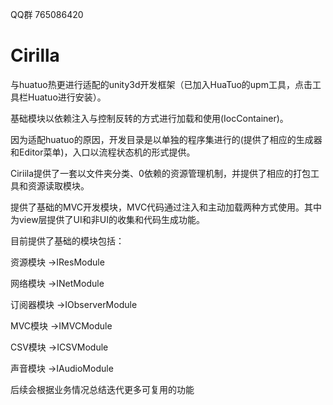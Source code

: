 QQ群 765086420

# Cirilla

与huatuo热更进行适配的unity3d开发框架（已加入HuaTuo的upm工具，点击工具栏Huatuo进行安装）。

基础模块以依赖注入与控制反转的方式进行加载和使用(IocContainer)。

因为适配huatuo的原因，开发目录是以单独的程序集进行的(提供了相应的生成器和Editor菜单)，入口以流程状态机的形式提供。

Ciriila提供了一套以文件夹分类、0依赖的资源管理机制，并提供了相应的打包工具和资源读取模块。

提供了基础的MVC开发模块，MVC代码通过注入和主动加载两种方式使用。其中为view层提供了UI和非UI的收集和代码生成功能。

目前提供了基础的模块包括：

资源模块 ->IResModule

网络模块 ->INetModule

订阅器模块 ->IObserverModule

MVC模块 ->IMVCModule

CSV模块 ->ICSVModule

声音模块 ->IAudioModule

后续会根据业务情况总结迭代更多可复用的功能

